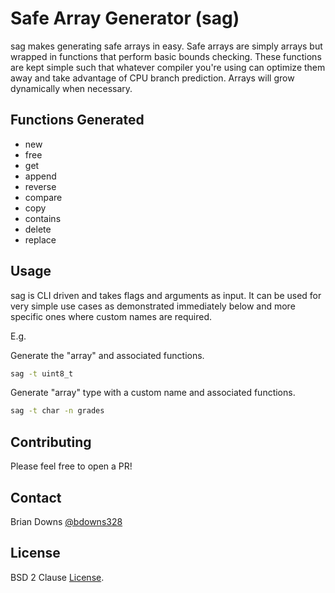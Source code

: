 # Safe Array Generator (sag)

sag makes generating safe arrays in easy. Safe arrays are simply arrays but wrapped in functions that perform basic bounds checking. These functions are kept simple such that whatever compiler you're using can optimize them away and take advantage of CPU branch prediction. Arrays will grow dynamically when necessary.

## Functions Generated

* new
* free
* get
* append
* reverse
* compare
* copy
* contains
* delete
* replace

## Usage

sag is CLI driven and takes flags and arguments as input. It can be used for very simple use cases as demonstrated immediately below and more specific ones where custom names are required.

E.g.

Generate the "array" and associated functions.

```sh
sag -t uint8_t
```

Generate "array" type with a custom name and associated functions.

```sh
sag -t char -n grades
```

## Contributing

Please feel free to open a PR!

## Contact

Brian Downs [@bdowns328](http://twitter.com/bdowns328)

## License

BSD 2 Clause [License](/LICENSE).
